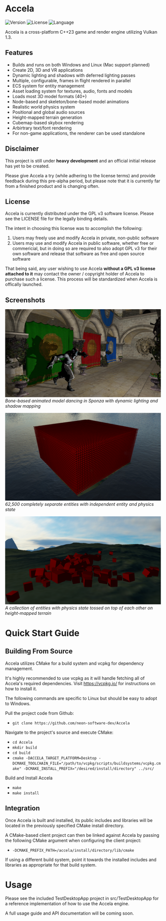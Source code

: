 # Accela

<!-- Version and License Badges -->
![Version](https://img.shields.io/badge/version-0.0.1-green.svg?style=flat-square) 
![License](https://img.shields.io/badge/license-GNU%20GPLv3-green?style=flat-square) 
![Language](https://img.shields.io/badge/language-C++23-green.svg?style=flat-square) 

Accela is a cross-platform C++23 game and render engine utilizing Vulkan 1.3.

## Features

- Builds and runs on both Windows and Linux (Mac support planned)
- Create 2D, 3D and VR applications
- Dynamic lighting and shadows with deferred lighting passes
- Multiple, configurable, frames in flight rendered in parallel
- ECS system for entity management
- Asset loading system for textures, audio, fonts and models
- Loads most 3D model formats (40+)
- Node-based and skeleton/bone-based model animations
- Realistic world physics system
- Positional and global audio sources
- Height-mapped terrain generation
- Cubemap-based skybox rendering
- Arbirtrary text/font rendering
- For non-game applications, the renderer can be used standalone

## Disclaimer

This project is still under **heavy development** and an official initial release has yet to be created.

Please give Accela a try (while adhering to the license terms) and provide feedback during this pre-alpha period, but please note that it is currently far from a finished product and is changing often. 

## License

Accela is currently distributed under the GPL v3 software license. Please see the LICENSE file for the legally binding details.

The intent in choosing this license was to accomplish the following:
1. Users may freely use and modify Accela in private, non-public software
2. Users may use and modify Accela in public software, whether free or commericial, but in doing so are required to also adopt GPL v3 for their own software and release that software as free and open source software

That being said, any user wishing to use Accela **without a GPL v3 license attached to it** may contact the owner / copyright holder of Accela to purchase such a license. This process will be standardized when Accela is offically launched.

## Screenshots

![Alt text](screenshots/vampire_dancing.png?raw=true "Vampire Dancing")
*Bone-based animated model dancing in Sponza with dynamic lighting and shadow mapping*


![Alt text](screenshots/cubes.png?raw=true "Cubes")
*62,500 completely separate entities with independent entity and physics state*

![Alt text](screenshots/physics.png?raw=true "Physics")
*A collection of entities with physics state tossed on top of each other on height-mapped terrain*

# Quick Start Guide

## Building From Source

Accela utilizes CMake for a build system and vcpkg for dependency management.

It's highly recommended to use vcpkg as it will handle fetching all of Accela's required dependencies. Visit https://vcpkg.io/ for instructions on how to install it.

The following commands are specific to Linux but should be easy to adopt to Windows.

Pull the project code from Github:

- `git clone https://github.com/neon-software-dev/Accela`


Navigate to the project's source and execute CMake:

- `cd Accela`
- `mkdir build`
- `cd build`
- `cmake -DACCELA_TARGET_PLATFORM=Desktop -DCMAKE_TOOLCHAIN_FILE="/path/to/vcpkg/scripts/buildsystems/vcpkg.cmake" -DCMAKE_INSTALL_PREFIX="/desired/install/directory" ../src/`

Build and Install Accela

- `make`
- `make install`

## Integration

Once Accela is built and installed, its public includes and libraries will be located in the previously specified CMake install directory.

A CMake-based client project can then be linked against Accela by passing the following CMake argument when configuring the client project:

- `-DCMAKE_PREFIX_PATH=/accela/install/directory/lib/cmake`

If using a different build system, point it towards the installed includes and libraries as appropriate for that build system.

# Usage

Please see the included TestDesktopApp project in src/TestDesktopApp for a reference implementation of how to use the Accela engine.

A full usage guide and API documentation will be coming soon.
